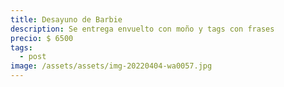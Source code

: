 ```yaml
---
title: Desayuno de Barbie
description: Se entrega envuelto con moño y tags con frases
precio: $ 6500
tags:
  - post
image: /assets/assets/img-20220404-wa0057.jpg
---
```

